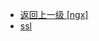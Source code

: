 - [返回上一级 [ngx]](服务部署/Nginx/模板/nginx-1.24.0/Openresty/openresty-1.21.4.3-win64/lualib/ngx/)
- [ssl](服务部署/Nginx/模板/nginx-1.24.0/Openresty/openresty-1.21.4.3-win64/lualib/ngx/ssl/)
